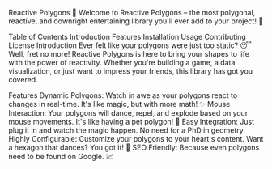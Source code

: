 Reactive Polygons 🎉
Welcome to Reactive Polygons – the most polygonal, reactive, and downright entertaining library you'll ever add to your project! 🚀

Table of Contents
Introduction
Features
Installation
Usage
Contributing
License
Introduction
Ever felt like your polygons were just too static? 😴 Well, fret no more! Reactive Polygons is here to bring your shapes to life with the power of reactivity. Whether you're building a game, a data visualization, or just want to impress your friends, this library has got you covered.

Features
Dynamic Polygons: Watch in awe as your polygons react to changes in real-time. It's like magic, but with more math! ✨
Mouse Interaction: Your polygons will dance, repel, and explode based on your mouse movements. It's like having a pet polygon! 🐾
Easy Integration: Just plug it in and watch the magic happen. No need for a PhD in geometry.
Highly Configurable: Customize your polygons to your heart's content. Want a hexagon that dances? You got it! 💃
SEO Friendly: Because even polygons need to be found on Google. 📈
